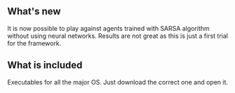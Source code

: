 ## What's new

It is now possible to play against agents trained with SARSA algorithm without using neural networks. Results are not great as this is just a first trial for the framework.

## What is included

Executables for all the major OS. Just download the correct one and open it.